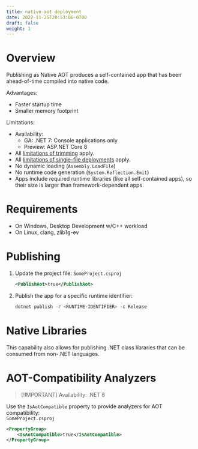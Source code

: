 ```yaml
---
title: native aot deployment
date: 2022-11-25T20:53:06-0700
draft: false
weight: 1
---
```


# Overview
Publishing as Native AOT produces a self-contained app that has been ahead-of-time compiled into native code.

Advantages:
- Faster startup time
- Smaller memory footprint

Limitations:
- Availability: 
  - GA: .NET 7: Console applications only
  - Preview: ASP.NET Core 8 
- All [limitations of trimming](https://learn.microsoft.com/en-us/dotnet/core/deploying/trimming/incompatibilities) apply.
- All [limitations of single-file deployments](https://learn.microsoft.com/en-us/dotnet/core/deploying/single-file/overview?tabs=cli#api-incompatibility) apply.
- No dynamic loading (`Assembly.LoadFile`)
- No runtime code generation (`System.Reflection.Emit`)
- Apps include required runtime libraries (like all self-contained apps), so their size is larger than framework-dependent apps.

# Requirements
- On Windows, Desktop Development w/C++ workload
- On Linux, clang, zlib1g-ev

# Publishing
1. Update the project file:
    `SomeProject.csproj`  
    ```xml
    <PublishAot>true</PublishAot>
    ```
2. Publish the app for a specific runtime identifier:
    ```powershell
    dotnet publish -r <RUNTIME-IDENTIFIER> -c Release
    ```

# Native Libraries
This capability also allows for publishing .NET class libraries that can be consumed from non-.NET languages.

# AOT-Compatibility Analyzers
> [!IMPORTANT] Availability: .NET 8  

Use the `IsAotCompatible` property to provide analyzers for AOT compatibility:  
`SomeProject.csproj`  
```xml
<PropertyGroup>
    <IsAotCompatible>true</IsAotCompatible>
</PropertyGroup>
```
